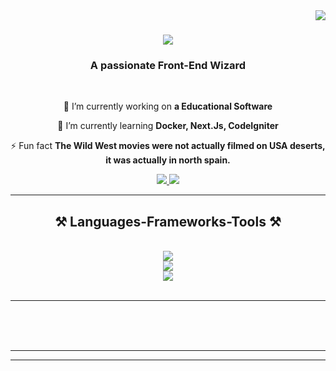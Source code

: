 <img align="right" src="https://visitor-badge.laobi.icu/badge?page_id=salesp07.salesp07" />

<h1 align="center">
    <img src="https://readme-typing-svg.herokuapp.com/?font=Righteous&size=35&center=true&vCenter=true&width=500&height=70&duration=4000&lines=Hi+There!+👋;+I'm+Ayrton+Senna🔥!;+Welcome+to+my+profile!💻;" />
</h1>

<h3 align="center">A passionate Front-End Wizard</h3>

<br/>

<div align="center">
 
 🔭 I’m currently working on **a Educational Software**
 
 🌱 I’m currently learning **Docker, Next.Js, CodeIgniter** 

⚡ Fun fact **The Wild West movies were not actually filmed on USA deserts, it was actually in north spain.**

 </div>
 
<div align="center"> 
  <a href="https://mail.google.com/mail/u/1/#inbox" target="_blank">
    <img src="https://img.shields.io/badge/Gmail-333333?style=for-the-badge&logo=gmail&logoColor=red" />
  </a>
  <a href="https://www.linkedin.com/in/ayrton-senna-moura-6291a216a/" target="_blank">
    <img src="https://img.shields.io/badge/LinkedIn-0077B5?style=for-the-badge&logo=linkedin&logoColor=white" target="_blank" />
  </a>
  
</div>

 <hr/>
 
<h2 align="center">⚒️ Languages-Frameworks-Tools ⚒️</h2>
<br/>
<div align="center">
    <img src="https://skillicons.dev/icons?i=html,css,javascript,php,typescript,sass,nodejs,&theme=dark&perline=7" />
  <br>
  <img src="https://skillicons.dev/icons?i=angular,react,nextjs,bootstrap,tailwind&theme=dark&perline=5" />
  <br>
    <img src="https://skillicons.dev/icons?i=mysql,figma,docker,vscode,codepen,git,github,npm,linux,debian,ubuntu&theme=dark&perline=6" /><br>
</div>

<br/>
<hr/>
  
  <br/><br/><br/>
</div>

<hr/>

<hr/>

<br/>

<br/>
